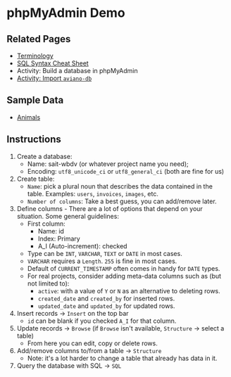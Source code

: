 # phpMyAdmin Demo
## Related Pages
- [Terminology](./)
- [SQL Syntax Cheat Sheet](sql-syntax.md)
- Activity: Build a database in phpMyAdmin
- [Activity: Import `aviano-db`](rentals)

## Sample Data
- [Animals](https://github.com/sait-wbdv/sample-code/blob/master/assets/js/animal-objects.mjs)

## Instructions
1. Create a database:
    - Name: sait-wbdv (or whatever project name you need);
    - Encoding: `utf8_unicode_ci` or `utf8_general_ci` (both are fine for us)
2. Create table:
    - `Name`: pick a plural noun that describes the data contained in the table. Examples: `users`, `invoices`, `images`, etc.
    - `Number of columns`: Take a best guess, you can add/remove later.
3. Define columns - There are a lot of options that depend on your situation. Some general guidelines:
    - First column:
        - Name: id
        - Index: Primary
        - A_I (Auto-increment): checked
    - Type can be `INT`, `VARCHAR`, `TEXT` or `DATE` in most cases.
    - `VARCHAR` requires a `Length`. `255` is fine in most cases.
    - Default of `CURRENT_TIMESTAMP` often comes in handy for `DATE` types.
    - For real projects, consider adding meta-data columns such as (but not limited to):
        - `active`: with a value of `Y` or `N` as an alternative to deleting rows.
        - `created_date` and `created_by` for inserted rows.
        - `updated_date` and `updated_by` for updated rows.
4. Insert records -> `Insert` on the top bar
    - `id` can be blank if you checked `A_I` for that column.
5. Update records -> `Browse` (if `Browse` isn't available, `Structure` -> select a table)
    - From here you can edit, copy or delete rows.
6. Add/remove columns to/from a table -> `Structure`
    - Note: it's a lot harder to change a table that already has data in it.
7. Query the database with SQL -> `SQL`